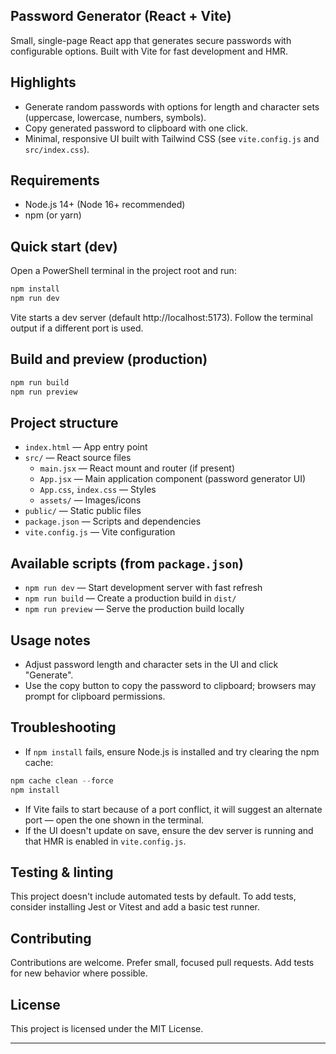 ## Password Generator (React + Vite)

Small, single-page React app that generates secure passwords with configurable options. Built with Vite for fast development and HMR.

## Highlights

- Generate random passwords with options for length and character sets (uppercase, lowercase, numbers, symbols).
- Copy generated password to clipboard with one click.
- Minimal, responsive UI built with Tailwind CSS (see `vite.config.js` and `src/index.css`).

## Requirements

- Node.js 14+ (Node 16+ recommended)
- npm (or yarn)

## Quick start (dev)

Open a PowerShell terminal in the project root and run:

```powershell
npm install
npm run dev
```

Vite starts a dev server (default http://localhost:5173). Follow the terminal output if a different port is used.

## Build and preview (production)

```powershell
npm run build
npm run preview
```

## Project structure

- `index.html` — App entry point
- `src/` — React source files
	- `main.jsx` — React mount and router (if present)
	- `App.jsx` — Main application component (password generator UI)
	- `App.css`, `index.css` — Styles
	- `assets/` — Images/icons
- `public/` — Static public files
- `package.json` — Scripts and dependencies
- `vite.config.js` — Vite configuration

## Available scripts (from `package.json`)

- `npm run dev` — Start development server with fast refresh
- `npm run build` — Create a production build in `dist/`
- `npm run preview` — Serve the production build locally

## Usage notes

- Adjust password length and character sets in the UI and click "Generate".
- Use the copy button to copy the password to clipboard; browsers may prompt for clipboard permissions.

## Troubleshooting

- If `npm install` fails, ensure Node.js is installed and try clearing the npm cache:

```powershell
npm cache clean --force
npm install
```

- If Vite fails to start because of a port conflict, it will suggest an alternate port — open the one shown in the terminal.
- If the UI doesn't update on save, ensure the dev server is running and that HMR is enabled in `vite.config.js`.

## Testing & linting

This project doesn't include automated tests by default. To add tests, consider installing Jest or Vitest and add a basic test runner.

## Contributing

Contributions are welcome. Prefer small, focused pull requests. Add tests for new behavior where possible.

## License

This project is licensed under the MIT License. 

---

